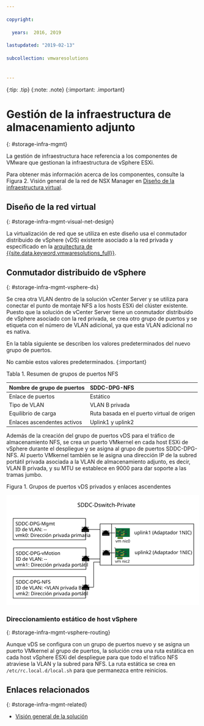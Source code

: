 ```yaml
---

copyright:

  years:  2016, 2019

lastupdated: "2019-02-13"

subcollection: vmwaresolutions


---
```


{:tip: .tip}
{:note: .note}
{:important: .important}

# Gestión de la infraestructura de almacenamiento adjunto
{: #storage-infra-mgmt}

La gestión de infraestructura hace referencia a los componentes de VMware que gestionan la infraestructura de vSphere ESXi.

Para obtener más información acerca de los componentes, consulte la Figura 2. Visión general de la red de NSX Manager en [Diseño de la infraestructura virtual](/docs/services/vmwaresolutions/archiref/solution?topic=vmware-solutions-design_virtualinfrastructure).

## Diseño de la red virtual
{: #storage-infra-mgmt-visual-net-design}

La virtualización de red que se utiliza en este diseño usa el conmutador distribuido de vSphere (vDS) existente asociado a la red privada y especificado en la [arquitectura de {{site.data.keyword.vmwaresolutions_full}}](/docs/services/vmwaresolutions/archiref/solution?topic=vmware-solutions-solution_overview).

## Conmutador distribuido de vSphere
{: #storage-infra-mgmt-vsphere-ds}

Se crea otra VLAN dentro de la solución vCenter Server y se utiliza para conectar el punto de montaje NFS a los hosts ESXi del clúster existente. Puesto que la solución de vCenter Server tiene un conmutador distribuido de vSphere asociado con la red privada, se crea otro grupo de puertos y se etiqueta con el número de VLAN adicional, ya que esta VLAN adicional no es nativa.

En la tabla siguiente se describen los valores predeterminados del nuevo grupo de puertos.

No cambie estos valores predeterminados.
{:important}

Tabla 1. Resumen de grupos de puertos NFS

| Nombre de grupo de puertos | SDDC-DPG-NFS |
|:--------------- |:------------ |
| Enlace de puertos | Estático |
| Tipo de VLAN | VLAN B privada |
| Equilibrio de carga | Ruta basada en el puerto virtual de origen |
| Enlaces ascendentes activos | Uplink1 y uplink2 |

Además de la creación del grupo de puertos vDS para el tráfico de almacenamiento NFS, se crea un puerto VMkernel en cada host ESXi de vSphere durante el despliegue y se asigna al grupo de puertos SDDC-DPG-NFS. Al puerto VMkernel también se le asigna una dirección IP de la subred portátil privada asociada a la VLAN de almacenamiento adjunto, es decir, VLAN B privada, y su MTU se establece en 9000 para dar soporte a las tramas jumbo.

Figura 1. Grupos de puertos vDS privados y enlaces ascendentes

![Grupos de puertos vDS privados y enlaces ascendentes](private_vds_portgroups_and_uplinks.svg "Grupos de puertos vDS privados y enlaces ascendentes")

### Direccionamiento estático de host vSphere
{: #storage-infra-mgmt-vsphere-routing}

Aunque vDS se configura con un grupo de puertos nuevo y se asigna un puerto VMkernel al grupo de puertos, la solución crea una ruta estática en cada host vSphere ESXi del despliegue para que todo el tráfico NFS atraviese la VLAN y la subred para NFS. La ruta estática se crea en `/etc/rc.local.d/local.sh` para que permanezca entre reinicios.

## Enlaces relacionados
{: #storage-infra-mgmt-related}

* [Visión general de la solución](/docs/services/vmwaresolutions/archiref/solution?topic=vmware-solutions-solution_overview)
